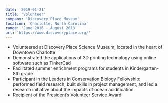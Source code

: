 ```yaml
---
date: '2019-01-21'
title: 'Volunteer'
company: 'Discovery Place Museum'
location: 'Charlotte, North Carolina'
range: 'June 2016 - August 2018'
url: 'https://www.discoveryplace.org/'
---
```


- Volunteered at Discovery Place Science Museum, located in the heart of Downtown Charlotte
- Demonstrated the applications of 3D printing technology using online software such as TinkerCad
- Facilitated summer enrichment programs for students in Kindergarten-8th grade
- Participant in the Leaders in Conservation Biology Fellowship: performed field research, built skills in project management, and led a research initiative about the impacts of ocean acidification.
- Recipient of the President’s Volunteer Service Award
